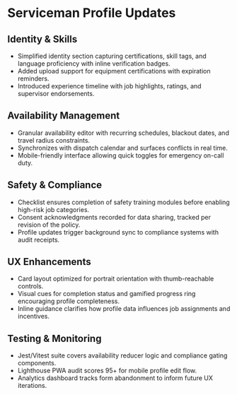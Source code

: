 # Serviceman Profile Updates

## Identity & Skills
- Simplified identity section capturing certifications, skill tags, and language proficiency with inline verification badges.
- Added upload support for equipment certifications with expiration reminders.
- Introduced experience timeline with job highlights, ratings, and supervisor endorsements.

## Availability Management
- Granular availability editor with recurring schedules, blackout dates, and travel radius constraints.
- Synchronizes with dispatch calendar and surfaces conflicts in real time.
- Mobile-friendly interface allowing quick toggles for emergency on-call duty.

## Safety & Compliance
- Checklist ensures completion of safety training modules before enabling high-risk job categories.
- Consent acknowledgments recorded for data sharing, tracked per revision of the policy.
- Profile updates trigger background sync to compliance systems with audit receipts.

## UX Enhancements
- Card layout optimized for portrait orientation with thumb-reachable controls.
- Visual cues for completion status and gamified progress ring encouraging profile completeness.
- Inline guidance clarifies how profile data influences job assignments and incentives.

## Testing & Monitoring
- Jest/Vitest suite covers availability reducer logic and compliance gating components.
- Lighthouse PWA audit scores 95+ for mobile profile edit flow.
- Analytics dashboard tracks form abandonment to inform future UX iterations.


